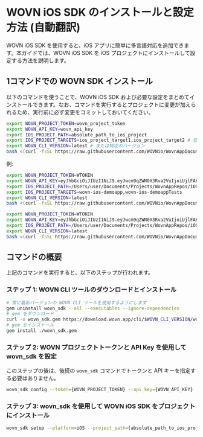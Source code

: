 # WOVN iOS SDK のインストールと設定方法 (自動翻訳)

WOVN iOS SDK を使用すると、iOS アプリに簡単に多言語対応を追加できます。本ガイドでは、WOVN iOS SDK を iOS プロジェクトにインストールして設定する方法を説明します。

## 1コマンドでの WOVN SDK インストール

以下のコマンドを使うことで、WOVN iOS SDK および必要な設定をまとめてインストールできます。なお、コマンドを実行するとプロジェクトに変更が加えられるため、実行前に必ず変更をコミットしておいてください。

```bash
export WOVN_PROJECT_TOKEN=wovn_project_token
export WOVN_API_KEY=wovn_api_key
export IOS_PROJECT_PATH=absolute_path_to_ios_project
export IOS_PROJECT_TARGETS=ios_project_target1,ios_project_target2 # 任意指定。デフォルトはプロジェクト名と同じです。
export WOVN_CLI_VERSION=latest # または特定のバージョン
bash <(curl -fsSL https://raw.githubusercontent.com/WOVNio/WovnAppDocumentation/main/docs/iOS/scripts/ios_install_script.sh)
```

例:

```bash
export WOVN_PROJECT_TOKEN=WTOKEN
export WOVN_API_KEY=eyJhbGciOiJIUzI1NiJ9.eyJwcm9qZWN0X3Rva2VuIjoiUjlFAKEvIiwidG9rZW5fdXVpZCI6IFAKETY3NTA1LWNjOWEtNDJiMS05N2YzLFAKEDA5YWIyYzJlZiJ9.BmeOFN78Qj-FAKETS16BVOFAKEwbqZgHZvYVxDjYriE
export IOS_PROJECT_PATH=/Users/user/Documents/Projects/WovnAppRepos/iOS/examples/wovn-ios-demoapp/wovn-ios-demoapp.xcodeproj
export IOS_PROJECT_TARGETS=wovn-ios-demoapp,wovn-ios-demoappTests
export WOVN_CLI_VERSION=latest
bash <(curl -fsSL https://raw.githubusercontent.com/WOVNio/WovnAppDocumentation/main/docs/iOS/scripts/ios_install_script.sh)
```

```bash
export WOVN_PROJECT_TOKEN=WTOKEN
export WOVN_API_KEY=eyJhbGciOiJIUzI1NiJ9.eyJwcm9qZWN0X3Rva2VuIjoiUjlFAKEvIiwidG9rZW5fdXVpZCI6IFAKETY3NTA1LWNjOWEtNDJiMS05N2YzLFAKEDA5YWIyYzJlZiJ9.BmeOFN78Qj-FAKETS16BVOFAKEwbqZgHZvYVxDjYriE
export IOS_PROJECT_PATH=/Users/user/Documents/Projects/WovnAppRepos/iOS/examples/wovn-ios-demoapp/wovn-ios-demoapp.xcodeproj
export WOVN_CLI_VERSION=latest
bash <(curl -fsSL https://raw.githubusercontent.com/WOVNio/WovnAppDocumentation/main/docs/iOS/scripts/ios_install_script.sh)
```

## コマンドの概要

上記のコマンドを実行すると、以下のステップが行われます。

### ステップ 1: WOVN CLI ツールのダウンロードとインストール

```bash
# 常に最新バージョンの WOVN CLI ツールを使用するようにします
gem uninstall wovn_sdk --all --executables --ignore-dependencies
# gem をダウンロード
curl -o wovn_sdk.gem https://download.wovn.app/cli/$WOVN_CLI_VERSION/wovn_sdk.gem
# gem をインストール
gem install ./wovn_sdk.gem
```

### ステップ 2: WOVN プロジェクトトークンと API Key を使用して **wovn_sdk** を設定

このステップの後は、後続の `wovn_sdk` コマンドでトークンと API キーを指定する必要はありません。

```bash
wovn_sdk config --token={WOVN_PROJECT_TOKEN} --api_key={WOVN_API_KEY}
```

### ステップ 3: **wovn_sdk** を使用して WOVN iOS SDK をプロジェクトにインストール

```bash
wovn_sdk setup --platform=iOS --project_path={absolute_path_to_ios_project} --sdk_version=latest --with_kickstart --with_string_resources -y
```